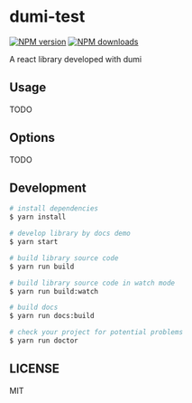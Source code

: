 # dumi-test

[![NPM version](https://img.shields.io/npm/v/dumi-test.svg?style=flat)](https://npmjs.org/package/dumi-test)
[![NPM downloads](http://img.shields.io/npm/dm/dumi-test.svg?style=flat)](https://npmjs.org/package/dumi-test)

A react library developed with dumi

## Usage

TODO

## Options

TODO

## Development

```bash
# install dependencies
$ yarn install

# develop library by docs demo
$ yarn start

# build library source code
$ yarn run build

# build library source code in watch mode
$ yarn run build:watch

# build docs
$ yarn run docs:build

# check your project for potential problems
$ yarn run doctor
```

## LICENSE

MIT
